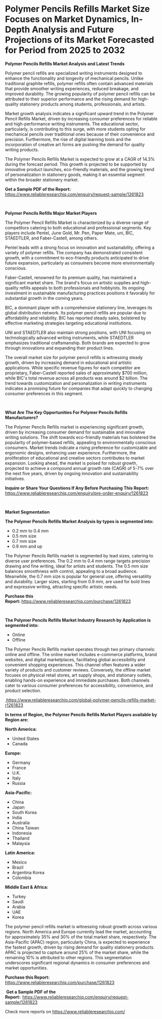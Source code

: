 <p><h1>Polymer Pencils Refills Market Size Focuses on Market Dynamics, In-Depth Analysis and Future Projections of its Market Forecasted for Period from 2025 to 2032</h1></p><p><strong>Polymer Pencils Refills Market Analysis and Latest Trends</strong></p>
<p><p>Polymer pencil refills are specialized writing instruments designed to enhance the functionality and longevity of mechanical pencils. Unlike traditional graphite refills, polymer refills often contain advanced materials that provide smoother writing experiences, reduced breakage, and improved durability. The growing popularity of polymer pencil refills can be attributed to their superior performance and the rising demand for high-quality stationery products among students, professionals, and artists.</p><p>Market growth analysis indicates a significant upward trend in the Polymer Pencil Refills Market, driven by increasing consumer preferences for reliable and high-performance writing instruments. The educational sector, particularly, is contributing to this surge, with more students opting for mechanical pencils over traditional ones because of their convenience and precision. Furthermore, the rise of digital learning tools and the incorporation of creative art forms are pushing the demand for quality writing products.</p><p>The Polymer Pencils Refills Market is expected to grow at a CAGR of 14.3% during the forecast period. This growth is projected to be supported by innovative product launches, eco-friendly materials, and the growing trend of personalization in stationery goods, making it an essential segment within the broader stationery market.</p></p>
<p><strong>Get a Sample PDF of the Report:&nbsp;</strong> <a href="https://www.reliableresearchiq.com/enquiry/request-sample/1261823?utm_campaign=2224&utm_medium=2&utm_source=Github&utm_content=ia&utm_term=09022025&utm_id=polymer-pencils-refills">https://www.reliableresearchiq.com/enquiry/request-sample/1261823</a></p>
<p>&nbsp;</p>
<p><strong>Polymer Pencils Refills Major Market Players</strong></p>
<p><p>The Polymer Pencil Refills Market is characterized by a diverse range of competitors catering to both educational and professional segments. Key players include Pentel, June Gold, Mr. Pen, Paper Mate, uni, BIC, STAEDTLER, and Faber-Castell, among others.</p><p>Pentel leads with a strong focus on innovation and sustainability, offering a variety of polymer refills. The company has demonstrated consistent growth, with a commitment to eco-friendly products anticipated to drive future expansion, particularly as consumers become more environmentally conscious.</p><p>Faber-Castell, renowned for its premium quality, has maintained a significant market share. The brand's focus on artistic supplies and high-quality refills appeals to both professionals and hobbyists. Its ongoing investment in sustainable manufacturing practices positions it favorably for substantial growth in the coming years.</p><p>BIC, a dominant player with a comprehensive stationery line, leverages its global distribution network. Its polymer pencil refills are popular due to affordability and reliability. BIC has reported steady sales, bolstered by effective marketing strategies targeting educational institutions.</p><p>UNI and STAEDTLER also maintain strong positions, with UNI focusing on technologically advanced writing instruments, while STAEDTLER emphasizes traditional craftsmanship. Both brands are expected to grow through innovations and expanding their product lines.</p><p>The overall market size for polymer pencil refills is witnessing steady growth, driven by increasing demand in educational and artistic applications. While specific revenue figures for each competitor are proprietary, Faber-Castell reported sales of approximately $700 million, while BIC's total revenue across all products was around $2 billion. The trend towards customization and personalization in writing instruments indicates a promising future for companies that adapt quickly to changing consumer preferences in this segment.</p></p>
<p>&nbsp;</p>
<p><strong>What Are The Key Opportunities For Polymer Pencils Refills Manufacturers?</strong></p>
<p><p>The Polymer Pencils Refills market is experiencing significant growth, driven by increasing consumer demand for sustainable and innovative writing solutions. The shift towards eco-friendly materials has bolstered the popularity of polymer-based refills, appealing to environmentally conscious consumers. Market trends indicate a rising preference for customizable and ergonomic designs, enhancing user experience. Furthermore, the proliferation of educational and creative sectors contributes to market expansion. Looking ahead, the market is poised for robust growth, projected to achieve a compound annual growth rate (CAGR) of 5-7% over the next five years, driven by ongoing innovation and sustainability initiatives.</p></p>
<p><strong>Inquire or Share Your Questions If Any Before Purchasing This Report:</strong> <a href="https://www.reliableresearchiq.com/enquiry/pre-order-enquiry/1261823?utm_campaign=2224&utm_medium=2&utm_source=Github&utm_content=ia&utm_term=09022025&utm_id=polymer-pencils-refills">https://www.reliableresearchiq.com/enquiry/pre-order-enquiry/1261823</a></p>
<p>&nbsp;</p>
<p><strong>Market Segmentation</strong></p>
<p><strong>The Polymer Pencils Refills Market Analysis by types is segmented into:</strong></p>
<p><ul><li>0.2 mm to 0.4 mm</li><li>0.5 mm size</li><li>0.7 mm size</li><li>0.9 mm and up</li></ul></p>
<p><p>The Polymer Pencils Refills market is segmented by lead sizes, catering to diverse user preferences. The 0.2 mm to 0.4 mm range targets precision drawing and fine writing, ideal for artists and students. The 0.5 mm size balances smoothness with control, appealing to a broad audience. Meanwhile, the 0.7 mm size is popular for general use, offering versatility and durability. Larger sizes, starting from 0.9 mm, are used for bold lines and expressive writing, attracting specific artistic needs.</p></p>
<p><strong>Purchase this Report:&nbsp;</strong><a href="https://www.reliableresearchiq.com/purchase/1261823?utm_campaign=2224&utm_medium=2&utm_source=Github&utm_content=ia&utm_term=09022025&utm_id=polymer-pencils-refills">https://www.reliableresearchiq.com/purchase/1261823</a></p>
<p>&nbsp;</p>
<p><strong>The Polymer Pencils Refills Market Industry Research by Application is segmented into:</strong></p>
<p><ul><li>Online</li><li>Offline</li></ul></p>
<p><p>The Polymer Pencils Refills market operates through two primary channels: online and offline. The online market includes e-commerce platforms, brand websites, and digital marketplaces, facilitating global accessibility and convenient shopping experiences. This channel often features a wider variety of products and customer reviews. Conversely, the offline market focuses on physical retail stores, art supply shops, and stationary outlets, enabling hands-on experience and immediate purchases. Both channels cater to various consumer preferences for accessibility, convenience, and product selection.</p></p>
<p><a href="https://www.reliableresearchiq.com/global-polymer-pencils-refills-market-r1261823?utm_campaign=2224&utm_medium=2&utm_source=Github&utm_content=ia&utm_term=09022025&utm_id=polymer-pencils-refills">&nbsp;https://www.reliableresearchiq.com/global-polymer-pencils-refills-market-r1261823</a></p>
<p><strong>In terms of Region, the Polymer Pencils Refills Market Players available by Region are:</strong></p>
<p>
    <p> <strong> North America: </strong>
        <ul>
            <li>United States</li>
            <li>Canada</li>
        </ul>
        </p> 
    <p> <strong> Europe: </strong>
        <ul>
            <li>Germany</li>
            <li>France</li>
            <li>U.K.</li>
            <li>Italy</li>
            <li>Russia</li>
        </ul>
        </p> 
    <p> <strong> Asia-Pacific: </strong>
        <ul>
            <li>China</li>
            <li>Japan</li>
            <li>South Korea</li>
            <li>India</li>
            <li>Australia</li>
            <li>China Taiwan</li>
            <li>Indonesia</li>
            <li>Thailand</li>
            <li>Malaysia</li>
        </ul>
        </p> 
    <p> <strong> Latin America: </strong>
        <ul>
            <li>Mexico</li>
            <li>Brazil</li>
            <li>Argentina Korea</li>
            <li>Colombia</li>
        </ul>
        </p> 
    <p> <strong> Middle East & Africa: </strong>
        <ul>
            <li>Turkey</li>
            <li>Saudi</li>
            <li>Arabia</li>
            <li>UAE</li>
            <li>Korea</li>
        </ul>
    </p>
    </p>
<p><p>The polymer pencil refills market is witnessing robust growth across various regions. North America and Europe currently lead the market, accounting for approximately 35% and 30% of the total market share, respectively. The Asia-Pacific (APAC) region, particularly China, is expected to experience the fastest growth, driven by rising demand for quality stationery products. APAC is projected to capture around 25% of the market share, while the remaining 10% is attributed to other regions. This segmentation underscores significant regional dynamics in consumer preferences and market opportunities.</p></p>
<p><strong>Purchase this Report: </strong><a href="https://www.reliableresearchiq.com/purchase/1261823?utm_campaign=2224&utm_medium=2&utm_source=Github&utm_content=ia&utm_term=09022025&utm_id=polymer-pencils-refills">https://www.reliableresearchiq.com/purchase/1261823</a></p>
<p>&nbsp;<strong>Get a Sample PDF of the Report:&nbsp;&nbsp;</strong><a href="https://www.reliableresearchiq.com/enquiry/request-sample/1261823?utm_campaign=2224&utm_medium=2&utm_source=Github&utm_content=ia&utm_term=09022025&utm_id=polymer-pencils-refills">https://www.reliableresearchiq.com/enquiry/request-sample/1261823</a></p>
<p><strong></strong></p>
<p>Check more reports on <a href="https://www.reliableresearchiq.com/?utm_campaign=2224&utm_medium=2&utm_source=Github&utm_content=ia&utm_term=09022025&utm_id=polymer-pencils-refills">https://www.reliableresearchiq.com/</a></p>